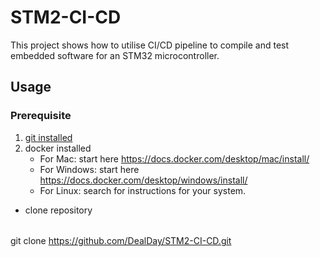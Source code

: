 # STM2-CI-CD
This project shows how to utilise CI/CD pipeline to compile and test embedded software for an STM32 microcontroller. 
## Usage
### Prerequisite
1. [git installed](https://git-scm.com/book/en/v2/Getting-Started-Installing-Git) 
2. docker installed
    - For Mac: start here https://docs.docker.com/desktop/mac/install/
    - For Windows: start here https://docs.docker.com/desktop/windows/install/
    - For Linux: search for instructions for your system.
- clone repository
######
<tab><tab>git clone https://github.com/DealDay/STM2-CI-CD.git
